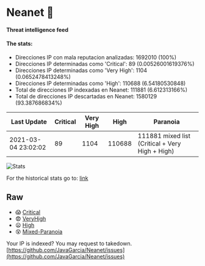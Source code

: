 # Neanet :hocho:
#### Threat intelligence feed
#### The stats:

- Direcciones IP con mala reputacion analizadas: 1692010 (100%)
- Direcciones IP determinadas como 'Critical':  89 (0.00526001619376%)
- Direcciones IP determinadas como 'Very High':  1104 (0.0652478413248%)
- Direcciones IP determinadas como 'High':  110688 (6.54180530848)
- Total de direcciones IP indexadas en Neanet:  111881 (6.612313166%)
- Total de direcciones IP descartadas en Neanet:  1580129 (93.387686834%)

| Last Update | Critical | Very High | High | Paranoia |
| --- | --- | --- | --- | --- |
| 2021-03-04 23:02:02 | 89 | 1104 | 110688 | 111881 mixed list (Critical + Very High + High)|

![Stats](https://docs.google.com/spreadsheets/d/e/2PACX-1vSnaNMIXVabIpDJjufMlzH7poXnshF3mgd8Is1g9ytUEzVsP5my4Trn8f-xkoLLQ38xpL3HtmUexLo6/pubchart?oid=501124687&format=image)

For the historical stats go to: [link](/stats.csv)
## Raw
- :scream: [Critical](https://raw.githubusercontent.com/JavaGarcia/Neanet/master/blacklists/neanet_critical.txt)
- :fearful: [VeryHigh](https://raw.githubusercontent.com/JavaGarcia/Neanet/master/blacklists/neanet_veryHigh.txtt)
- :frowning: [High](https://raw.githubusercontent.com/JavaGarcia/Neanet/master/blacklists/neanet_high.txt)
- :dizzy_face: [Mixed-Paranoia](https://raw.githubusercontent.com/JavaGarcia/Neanet/master/blacklists/neanet_all.txt)


Your IP is indexed? You may request to takedown. [https://github.com/JavaGarcia/Neanet/issues](https://github.com/JavaGarcia/Neanet/issues)






















































































































































































































































































































































































































































































































































































































































































































































































































































































































































































































































































































































































































































































































































































































































































































































































































































































































































































































































































































































































































































































































































































































































































































































































































































































































































































































































































































































































































































































































































































































































































































































































































































































































































































































































































































































































































































































































































































































































































































































































































































































































































































































































































































































































































































































































































































































































































































































































































